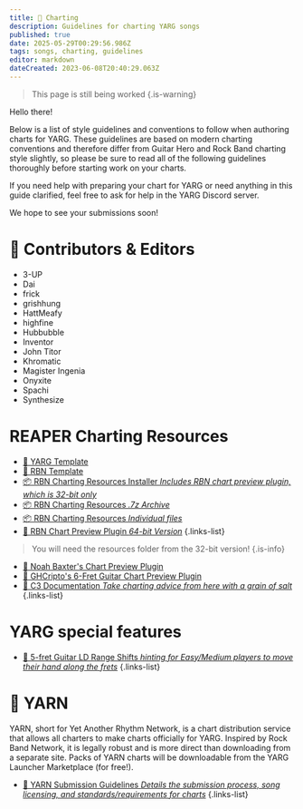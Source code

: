 ```yaml
---
title: 🎼 Charting
description: Guidelines for charting YARG songs
published: true
date: 2025-05-29T00:29:56.986Z
tags: songs, charting, guidelines
editor: markdown
dateCreated: 2023-06-08T20:40:29.063Z
---
```


> This page is still being worked
{.is-warning}

Hello there!

Below is a list of style guidelines and conventions to follow when authoring charts for YARG. These guidelines are based on modern charting conventions and therefore differ from Guitar Hero and Rock Band charting style slightly, so please be sure to read all of the following guidelines thoroughly before starting work on your charts.

If you need help with preparing your chart for YARG or need anything in this guide clarified, feel free to ask for help in the YARG Discord server.

We hope to see your submissions soon!


# 👥 Contributors & Editors

- 3-UP
- Dai
- frick
- grishhung
- HattMeafy
- highfine
- Hubbubble
- Inventor
- John Titor
- Khromatic
- Magister Ingenia
- Onyxite
- Spachi
- Synthesize


# REAPER Charting Resources
- [📑 YARG Template](https://drive.google.com/file/d/1m_jl6vy4zQnVdY3ElS5hWrPtGa2Idhnf/view?usp=drivesdk)  
- [📑 RBN Template](https://drive.google.com/file/d/1YJzSj0sf4F3w9fn0pf4yxXd0L3zQwE13/view) 
- [📦 RBN Charting Resources Installer *Includes RBN chart preview plugin, which is 32-bit only*](https://drive.google.com/file/d/0B43TWusVEw7BV3lSQVNXRUxvMmc/view)
- [📦 RBN Charting Resources *.7z Archive*](https://drive.google.com/file/d/13nrMNouEpxO5gcqt9W6mChUdQa3OseSp/view?usp=sharing)
- [📦 RBN Charting Resources *Individual files*](https://drive.google.com/drive/folders/1tQ8iS0viXlJ8mB8u-CqdtIMMlvHQLsIi?usp=sharing)
- [🔎 RBN Chart Preview Plugin *64-bit Version*](https://rhythmgamingworld.com/forums/topic/rbn-preview-plugin-64-bit-version/)
{.links-list}

> You will need the resources folder from the 32-bit version!
{.is-info}

- [🔎 Noah Baxter's Chart Preview Plugin](https://github.com/noahbaxter/chart-preview)
- [🔎 GHCripto's 6-Fret Guitar Chart Preview Plugin](https://github.com/GHCripto/GHL-Preview)
- [📑 C3 Documentation *Take charting advice from here with a grain of salt*](http://docs.c3universe.com/rbndocs/index.php?title=Authoring)
{.links-list}

# YARG special features
- [🔰 5-fret Guitar LD Range Shifts *hinting for Easy/Medium players to move their hand along the frets*](/songs/charting/guitar/ld-range-shifts)
{.links-list}

# 🧶 YARN
YARN, short for Yet Another Rhythm Network, is a chart distribution service that allows all charters to make charts officially for YARG. Inspired by Rock Band Network, it is legally robust and is more direct than downloading from a separate site. Packs of YARN charts will be downloadable from the YARG Launcher Marketplace (for free!).
- [📑 YARN Submission Guidelines *Details the submission process, song licensing, and standards/requirements for charts*](https://docs.google.com/document/d/1OI2YjFrHDwAJd152UuSc1r0GcauhHSxPqFKHGXvlAQ0/view)
{.links-list}